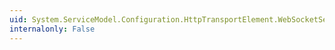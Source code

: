 ```yaml
---
uid: System.ServiceModel.Configuration.HttpTransportElement.WebSocketSettings
internalonly: False
---
```

